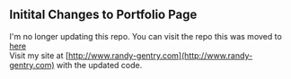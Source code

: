 ## Initital Changes to Portfolio Page

I'm no longer updating this repo. You can visit the repo this was moved to [here](https://github.com/dhrandy/dhrandy.github.io)  
Visit my site at [http://www.randy-gentry.com](http://www.randy-gentry.com) with the updated code.
